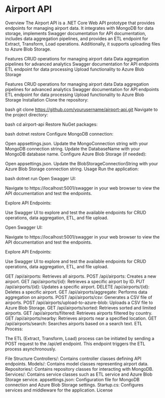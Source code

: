 # Airport API
Overview
The Airport API is a .NET Core Web API prototype that provides endpoints for managing airport data. It integrates with MongoDB for data storage, implements Swagger documentation for API documentation, includes data aggregation pipelines, and provides an ETL endpoint for Extract, Transform, Load operations. Additionally, it supports uploading files to Azure Blob Storage.

Features
CRUD operations for managing airport data
Data aggregation pipelines for advanced analytics
Swagger documentation for API endpoints
ETL endpoint for data processing
Upload functionality to Azure Blob Storage

Features
CRUD operations for managing airport data
Data aggregation pipelines for advanced analytics
Swagger documentation for API endpoints
ETL endpoint for data processing
Upload functionality to Azure Blob Storage
Installation
Clone the repository:

bash
git clone https://github.com/yourusername/airport-api.git
Navigate to the project directory:

bash
cd airport-api
Restore NuGet packages:

bash
dotnet restore
Configure MongoDB connection:

Open appsettings.json.
Update the MongoConnection string with your MongoDB connection string.
Update the DatabaseName with your MongoDB database name.
Configure Azure Blob Storage (if needed):

Open appsettings.json.
Update the BlobStorageConnectionString with your Azure Blob Storage connection string.
Usage
Run the application:

bash
dotnet run
Open Swagger UI:

Navigate to https://localhost:5001/swagger in your web browser to view the API documentation and test the endpoints.

Explore API Endpoints:

Use Swagger UI to explore and test the available endpoints for CRUD operations, data aggregation, ETL, and file upload.


Open Swagger UI:

Navigate to https://localhost:5001/swagger in your web browser to view the API documentation and test the endpoints.

Explore API Endpoints:

Use Swagger UI to explore and test the available endpoints for CRUD operations, data aggregation, ETL, and file upload.

GET /api/airports: Retrieves all airports.
POST /api/airports: Creates a new airport.
GET /api/airports/{id}: Retrieves a specific airport by ID.
PUT /api/airports/{id}: Updates a specific airport.
DELETE /api/airports/{id}: Deletes a specific airport.
GET /api/airports/aggregate: Performs data aggregation on airports.
POST /api/airports/csv: Generates a CSV file of airports.
POST /api/airports/upload-to-azure-blob: Uploads a CSV file to Azure Blob Storage.
GET /api/airports/sorted: Retrieves sorted and limited airports.
GET /api/airports/filtered: Retrieves airports filtered by country.
GET /api/airports/nearby: Retrieves airports near a specified location.
GET /api/airports/search: Searches airports based on a search text.
ETL Process:

The ETL (Extract, Transform, Load) process can be initiated by sending a POST request to the /api/etl endpoint. This endpoint triggers the ETL process asynchronously.

File Structure
Controllers/: Contains controller classes defining API endpoints.
Models/: Contains model classes representing airport data.
Repositories/: Contains repository classes for interacting with MongoDB.
Services/: Contains service classes such as ETL service and Azure Blob Storage service.
appsettings.json: Configuration file for MongoDB connection and Azure Blob Storage settings.
Startup.cs: Configures services and middleware for the application.
License
